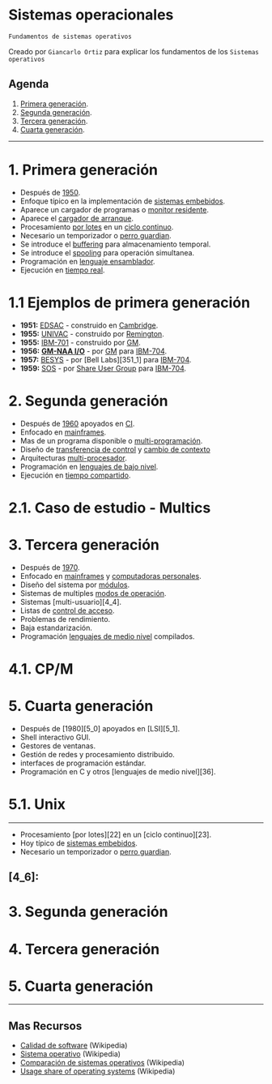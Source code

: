 # Sistemas operacionales
<p><code>Fundamentos de sistemas operativos</code></p>
<p>Creado por <code>Giancarlo Ortiz</code> para explicar los fundamentos de los <code>Sistemas operativos</code></p>

## Agenda
1. [Primera generación](#1-primera-generación).
1. [Segunda generación](#2-segunda-generación).
1. [Tercera generación](#3-tercera-generación).
1. [Cuarta generación](#4-cuarta-generación).


---
# 1. Primera generación
* Después de [1950][2_0].
* Enfoque típico en la implementación de [sistemas embebidos][2_1].
* Aparece un cargador de programas o [monitor residente][2_2].
* Aparece el [cargador de arranque][2_3].
* Procesamiento [por lotes][2_4] en un [ciclo continuo][2_5].
* Necesario un temporizador o [perro guardian][2_6].
* Se introduce el [buffering][2_7] para almacenamiento temporal.
* Se introduce el [spooling][2_8] para operación simultanea.
* Programación en [lenguaje ensamblador][2_9].
* Ejecución en [tiempo real][2_10].


# 1.1 Ejemplos de primera generación
* __1951:__ [EDSAC][21_1] - construido en [Cambridge][21_2].    
* __1955:__ [UNIVAC][21_3] - construido por [Remington][21_4].
* __1955:__ [IBM-701][21_5] - construido por [GM][21_6].
* __1956:__ [__GM-NAA I/O__][21_7] - por [GM][21_6] para [IBM-704][21_8].
* __1957:__ [BESYS][21_9] - por [Bell Labs][351_1] para [IBM-704][21_8].
* __1959:__ [SOS][21_10] - por [Share User Group][21_11] para [IBM-704][21_8].


# 2. Segunda generación
* Después de [1960][3_0] apoyados en [CI][3_1].
* Enfocado en [mainframes][3_2]. 
* Mas de un programa disponible o [multi-programación][3_3].
* Diseño de [transferencia de control][3_4] y [cambio de contexto][3_5]
* Arquitecturas [multi-procesador][3_6].
* Programación en [lenguajes de bajo nivel][3_7].
* Ejecución en [tiempo compartido][3_8].


# 2.1. Caso de estudio - Multics


# 3. Tercera generación
* Después de [1970][4_0].
* Enfocado en [mainframes][3_2] y [computadoras personales][4_1].
* Diseño del sistema por [módulos][4_2].
* Sistemas de multiples [modos de operación][4_3].
* Sistemas [multi-usuario][4_4].
* Listas de [control de acceso][4_5].
* Problemas de rendimiento.
* Baja estandarización.
* Programación [lenguajes de medio nivel][3_7] compilados.



# 4.1. CP/M


# 5. Cuarta generación
* Después de [1980][5_0] apoyados en [LSI][5_1].
* Shell interactivo GUI.
* Gestores de ventanas.
* Gestión de redes y procesamiento distribuido.
* interfaces de programación estándar.
* Programación en C y otros [lenguajes de medio nivel][36].

# 5.1. Unix


---
* Procesamiento [por lotes][22] en un [ciclo continuo][23].
* Hoy típico de [sistemas embebidos][26].
* Necesario un temporizador o [perro guardian][29].








[2_0]:https://es.wikipedia.org/wiki/Categor%C3%ADa:Ordenadores_de_la_d%C3%A9cada_de_1950
[2_1]:https://es.wikipedia.org/wiki/Sistema_embebido
[2_2]:https://es.wikipedia.org/wiki/Monitor_residente
[2_3]:https://es.wikipedia.org/wiki/Cargador_de_arranque
[2_4]:https://es.wikipedia.org/wiki/Procesamiento_por_lotes
[2_5]:https://es.wikipedia.org/wiki/Bucle_(programaci%C3%B3n)#
[2_6]:https://es.wikipedia.org/wiki/Perro_guardi%C3%A1n_(electr%C3%B3nica)#
[2_7]:https://es.wikipedia.org/wiki/B%C3%BAfer_de_datos
[2_8]:https://es.wikipedia.org/wiki/Spooling
[2_9]:https://es.wikipedia.org/wiki/Lenguaje_ensamblador
[2_10]:https://es.wikipedia.org/wiki/Tiempo_real
[21_1]:https://es.wikipedia.org/wiki/EDSAC
[21_2]:https://es.wikipedia.org/wiki/Universidad_de_Cambridge
[21_3]:https://es.wikipedia.org/wiki/UNIVAC_1103
[21_4]:https://es.wikipedia.org/wiki/Remington_Rand
[21_5]:https://es.wikipedia.org/wiki/IBM_701
[21_6]:https://es.wikipedia.org/wiki/General_Motors
[21_7]:https://es.wikipedia.org/wiki/GM-NAA_I/O
[21_8]:https://es.wikipedia.org/wiki/IBM_704
[21_9]:https://en.wikipedia.org/wiki/BESYS
[21_10]:https://es.wikipedia.org/wiki/SHARE_Operating_System
[21_11]:https://en.wikipedia.org/wiki/SHARE_(computing)#
[3_0]:https://es.wikipedia.org/wiki/Categor%C3%ADa:Ordenadores_de_la_d%C3%A9cada_de_1960
[3_1]:https://es.wikipedia.org/wiki/Circuito_integrado
[3_2]:https://es.wikipedia.org/wiki/Unidad_central
[3_3]:https://es.wikipedia.org/wiki/Multiprogramaci%C3%B3n
[3_4]:https://es.wikipedia.org/wiki/Estructuras_de_control#Transferencia_de_control
[3_5]:https://es.wikipedia.org/wiki/Cambio_de_contexto
[3_6]:https://es.wikipedia.org/wiki/Multiprocesador
[3_7]:https://es.wikipedia.org/wiki/Lenguaje_de_bajo_nivel
[3_8]:https://es.wikipedia.org/wiki/Tiempo_compartido_(inform%C3%A1tica)#
[4_0]:https://es.wikipedia.org/wiki/Anexo:Cronolog%C3%ADa_de_los_sistemas_operativos#1970
[4_1]:https://es.wikipedia.org/wiki/Computadora_personal
[4_2]:https://es.wikipedia.org/wiki/Programaci%C3%B3n_modular
[4_3]:
[4_4]:https://es.wikipedia.org/wiki/Multiusuario
[4_5]:https://es.wikipedia.org/wiki/ACL
[4_6]:
---
[21_]:https://es.wikipedia.org/wiki/Cargador_de_arranque
[26]:https://es.wikipedia.org/wiki/Sistema_embebido
[29]:https://es.wikipedia.org/wiki/Perro_guardi%C3%A1n_(electr%C3%B3nica)#


# 3. Segunda generación

# 4. Tercera generación

# 5. Cuarta generación


---
## Mas Recursos
- [Calidad de software](https://es.wikipedia.org/wiki/Calidad_de_software) (Wikipedia)
- [Sistema operativo](https://es.wikipedia.org/wiki/Sistema_operativo) (Wikipedia)
- [Comparación de sistemas operativos](https://es.wikipedia.org/wiki/Anexo:Comparaci%C3%B3n_de_sistemas_operativos) (Wikipedia)
- [Usage share of operating systems](https://en.wikipedia.org/wiki/Usage_share_of_operating_systems) (Wikipedia)